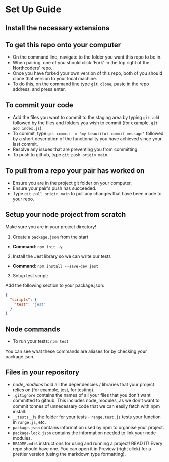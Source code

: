 # Set Up Guide

## Install the necessary extensions

## To get this repo onto your computer

- On the command line, navigate to the folder you want this repo to be in.
- When pairing, one of you should click 'Fork' in the top right of the Northcoders' repo.
- Once you have forked your own version of this repo, both of you should clone that version to your local machine.
- To do this, on the command line type `git clone`, paste in the repo address, and press enter.

## To commit your code

- Add the files you want to commit to the staging area by typing `git add` followed by the files and folders you wish to commit (for example, `git add index.js`).
- To commit, type `git commit -m 'my beautiful commit message'` followed by a short description of the functionality you have achieved since your last commit.
- Resolve any issues that are preventing you from committing.
- To push to github, type `git push origin main`.

## To pull from a repo your pair has worked on

- Ensure you are in the project git folder on your computer.
- Ensure your pair's push has succeeded.
- Type `git pull origin main` to pull any changes that have been made to your repo.

## Setup your node project from scratch

Make sure you are in your project directory!

1. Create a `package.json` from the start

- **Command**: `npm init -y`

2. Install the Jest library so we can write our tests

- **Command**: `npm install --save-dev jest`

3. Setup test script:

Add the following section to your package.json:

```json
{
  "scripts": {
    "test": "jest"
  }
}
```

## Node commands

- To run your tests: `npm test`

You can see what these commands are aliases for by checking your package.json.

## Files in your repository

- _node_modules_ hold all the dependencies / libraries that your project relies on (for example, jest, for testing).
- `.gitignore` contains the names of all your files that you don't want committed to github. This includes node_modules, as we don't want to commit tonnes of unnecessary code that we can easily fetch with npm install.
- `__tests__`is the folder for your tests - `range.test.js` tests your function in `range.js`, etc.
- `package.json` contains information used by npm to organise your project.
- `package-lock.json` contains the information needed to link your node modules.
- `README.md` is instructions for using and running a project! READ IT! Every repo should have one. You can open it in Preview (right click) for a prettier version (using the markdown type formatting).
